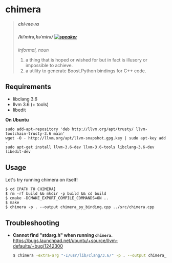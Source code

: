 # chimera #

> ##### chi·me·ra #####
> ##### /kīˈmirə,kəˈmirə/ [![speaker][2]][1] #####
> _*informal*, noun_
>
> 1. a thing that is hoped or wished for but in fact is illusory or impossible to achieve.
> 2. a utility to generate Boost.Python bindings for C++ code.

## Requirements ##

- libclang 3.6
- llvm 3.6 (+ tools)
- libedit

**On Ubuntu**

```
sudo add-apt-repository 'deb http://llvm.org/apt/trusty/ llvm-toolchain-trusty-3.6 main'
wget -O - http://llvm.org/apt/llvm-snapshot.gpg.key | sudo apt-key add -
sudo apt-get install llvm-3.6-dev llvm-3.6-tools libclang-3.6-dev libedit-dev
```

## Usage ##
Let's try running chimera on itself!

```
$ cd [PATH TO CHIMERA]
$ rm -rf build && mkdir -p build && cd build
$ cmake -DCMAKE_EXPORT_COMPILE_COMMANDS=ON ..
$ make
$ chimera -p . --output chimera_py_binding.cpp ../src/chimera.cpp
```

## Troubleshooting ##

- **Cannot find "stdarg.h" when running `chimera`.**
  https://bugs.launchpad.net/ubuntu/+source/llvm-defaults/+bug/1242300

  ```bash
  $ chimera -extra-arg "-I/usr/lib/clang/3.6/" -p . --output chimera_py_binding.cpp ../src/chimera.cpp
  ```

[1]: http://www.oxforddictionaries.com/us/media/american_english/us_pron_ogg/c/chi/chime/chimera__us_1_rr.ogg
[2]: https://upload.wikimedia.org/wikipedia/commons/7/74/Speaker_icon.svg
